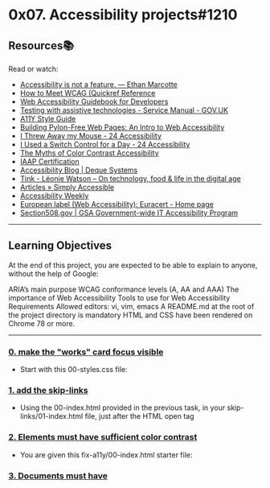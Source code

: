 # 0x07. Accessibility projects#1210

## Resources:books:
Read or watch:
* [Accessibility is not a feature. — Ethan Marcotte](https://intranet.hbtn.io/rltoken/UTlxQ9qb213Y6SP7kuCsPQ)
* [How to Meet WCAG (Quickref Reference](https://intranet.hbtn.io/rltoken/8c9nVrmNWVJ--pUn1dmKVQ)
* [Web Accessibility Guidebook for Developers](https://intranet.hbtn.io/rltoken/l-XGxAh6sCv8_IahP5izxg)
* [Testing with assistive technologies - Service Manual - GOV.UK](https://intranet.hbtn.io/rltoken/bMm4g4OpeE-Iqxdtzlu0ig)
* [A11Y Style Guide](https://intranet.hbtn.io/rltoken/1q0B-A6MYnUuTPZOdKgIsg)
* [Building Pylon-Free Web Pages: An Intro to Web Accessibility](https://intranet.hbtn.io/rltoken/jTApGoNHRaI2HQs8UqGq2g)
* [I Threw Away my Mouse - 24 Accessibility](https://intranet.hbtn.io/rltoken/8PcPbGbZvmBtnn9dTB2LLQ)
* [I Used a Switch Control for a Day - 24 Accessibility](https://intranet.hbtn.io/rltoken/B7CCmybCPdoR-vy0Ljf_Kw)
* [The Myths of Color Contrast Accessibility](https://intranet.hbtn.io/rltoken/RHFJ-QN-x6sBgYDHNmAmhg)
* [IAAP Certification](https://intranet.hbtn.io/rltoken/X2PNKQCPNBv9Kt4DvzEGqw)
* [Accessibility Blog | Deque Systems](https://intranet.hbtn.io/rltoken/F6MKiJDGC7oahx5l1PG4tA)
* [Tink - Léonie Watson – On technology, food & life in the digital age](https://intranet.hbtn.io/rltoken/e2vhJAVwJgCSj_qWh5d9OA)
* [Articles » Simply Accessible](https://intranet.hbtn.io/rltoken/JMoCv9TlEIkMM6KGXcBIlA)
* [Accessibility Weekly](https://intranet.hbtn.io/rltoken/46XM-mspubGF2aZaPLtlTQ)
* [European label (Web Accessibility): Euracert - Home page](https://intranet.hbtn.io/rltoken/DsxGlFcMObADMOuJ6y8nDw)
* [Section508.gov | GSA Government-wide IT Accessibility Program](https://intranet.hbtn.io/rltoken/bwPuWIeb6MMZCopmv5KJOA)

---
## Learning Objectives
At the end of this project, you are expected to be able to explain to anyone, without the help of Google:

ARIA’s main purpose
WCAG conformance levels (A, AA and AAA)
The importance of Web Accessibility
Tools to use for Web Accessibility
Requirements
Allowed editors: vi, vim, emacs
A README.md at the root of the project directory is mandatory
HTML and CSS have been rendered on Chrome 78 or more.

---

### [0. make the "works" card focus visible](./keyboard/01-styles.css)
* Start with this 00-styles.css file:


### [1. add the skip-links](./skip-links/01-index.html)
* Using the 00-index.html provided in the previous task, in your skip-links/01-index.html file, just after the <body> HTML open tag


### [2. Elements must have sufficient color contrast](./fix-a11y/01-index.html)
* You are given this fix-a11y/00-index.html starter file:


### [3. Documents must have <title> element to aid in navigation](./fix-a11y/02-index.html)
* Taking your code from the previous task, in your fix-a11y/02-index.html file


### [4. <html> element must have a lang attribute](./fix-a11y/03-index.html)
* Taking your code from the previous task, in your fix-a11y/03-index.html file


### [5. Images must have alternate text](./fix-a11y/04-index.html)
* Taking your code from the previous task, in your fix-a11y/04-index.html file


### [6. Form elements must have labels](./fix-a11y/05-index.html)
* Taking your code from the previous task, in your fix-a11y/05-index.html file, locate the form


### [7. Links must have discernible text](./fix-a11y/06-index.html)
* In your fix-a11y/06-index.html file


### [8. Zooming and scaling must not be disabled](./fix-a11y/07-index.html)
* In your fix-a11y/07-index.html file


### [9. Heading levels should only increase by one and all page content must be contained by landmarks](./fix-a11y/08-index.html)
* You can install the headingsMap extension to have a visual representation of your headings.


### [10. Document must have one main landmark](./fix-a11y/09-index.html)
* You can install the Landmarks extension to visually locate the landmarks on your pages.


### [11. More than 2 elements become list](./fix-a11y/10-index.html)
* Automated tools can’t always alert about elements that should exist as a list.

---

Repo:
GitHub repository: alx-frontend-for-fun
Directory: accessibility
